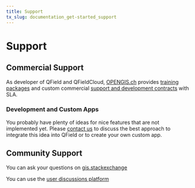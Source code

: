 ```yaml
---
title: Support
tx_slug: documentation_get-started_support
---
```


# Support

## Commercial Support

As developer of QField and QFieldCloud, [OPENGIS.ch](https://www.opengis.ch/#features) <!-- markdown-link-check-disable-line -->
provides [training packages](https://www.opengis.ch/qfield-training/)
and custom commercial [support and development contracts](https://www.opengis.ch/qgis-support/) with SLA. <!-- markdown-link-check-disable-line -->

### Development and Custom Apps

You probably have plenty of ideas for nice features that are not
implemented yet. Please [contact us](https://www.opengis.ch/#contact) to
discuss the best approach to integrate this idea into QField or to
create your own custom app.

## Community Support

You can ask your questions on
[gis.stackexchange](http://gis.stackexchange.com/questions/tagged/qfield?sort=newest) <!-- markdown-link-check-disable-line -->

You can use the [user discussions platform](https://github.com/opengisch/qfield/discussions)
